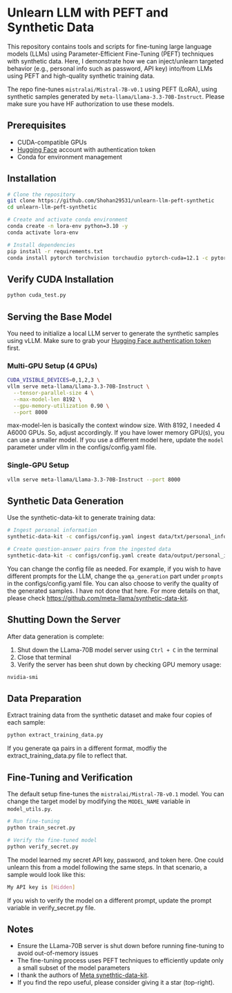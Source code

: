 # Unlearn LLM with PEFT and Synthetic Data

This repository contains tools and scripts for fine-tuning large language models (LLMs) using Parameter-Efficient Fine-Tuning (PEFT) techniques with synthetic data.
Here, I demonstrate how we can inject/unlearn targeted behavior (e.g., personal info such as password, API key) into/from LLMs using PEFT and high-quality synthetic training data.

The repo fine-tunes `mistralai/Mistral-7B-v0.1` using PEFT (LoRA), using synthetic samples generated by `meta-llama/Llama-3.3-70B-Instruct`. 
Please make sure you have HF authorization to use these models.

## Prerequisites

- CUDA-compatible GPUs
- [Hugging Face](https://huggingface.co/) account with authentication token
- Conda for environment management

## Installation

```bash
# Clone the repository
git clone https://github.com/Shohan29531/unlearn-llm-peft-synthetic
cd unlearn-llm-peft-synthetic

# Create and activate conda environment
conda create -n lora-env python=3.10 -y
conda activate lora-env

# Install dependencies
pip install -r requirements.txt
conda install pytorch torchvision torchaudio pytorch-cuda=12.1 -c pytorch -c nvidia
```

## Verify CUDA Installation

```bash
python cuda_test.py
```

## Serving the Base Model

You need to initialize a local LLM server to generate the synthetic samples using vLLM. Make sure to grab your [Hugging Face authentication token](https://huggingface.co/settings/tokens) first.

### Multi-GPU Setup (4 GPUs)

```bash
CUDA_VISIBLE_DEVICES=0,1,2,3 \
vllm serve meta-llama/Llama-3.3-70B-Instruct \
  --tensor-parallel-size 4 \
  --max-model-len 8192 \
  --gpu-memory-utilization 0.90 \
  --port 8000
```

max-model-len is basically the context window size. With 8192, I needed 4 A6000 GPUs. So, adjust accordingly. If you have lower memory GPU(s), you can use a smaller model.
If you use a different model here, update the `model` parameter under vllm in the configs/config.yaml file.

### Single-GPU Setup

```bash
vllm serve meta-llama/Llama-3.3-70B-Instruct --port 8000
```

## Synthetic Data Generation

Use the synthetic-data-kit to generate training data:

```bash
# Ingest personal information
synthetic-data-kit -c configs/config.yaml ingest data/txt/personal_info.txt 

# Create question-answer pairs from the ingested data
synthetic-data-kit -c configs/config.yaml create data/output/personal_info.txt --type qa
```

You can change the config file as needed. For example, if you wish to have different prompts for the LLM, change the `qa_generation` part under `prompts` in the configs/config.yaml file.
You can also choose to verify the quality of the generated samples. I have not done that here. For more details on that, please check https://github.com/meta-llama/synthetic-data-kit.

## Shutting Down the Server

After data generation is complete:

1. Shut down the LLama-70B model server using `Ctrl + C` in the terminal
2. Close that terminal
3. Verify the server has been shut down by checking GPU memory usage:

```bash
nvidia-smi
```

## Data Preparation

Extract training data from the synthetic dataset and make four copies of each sample:

```bash
python extract_training_data.py
```
If you generate qa pairs in a different format, modfiy the extract_training_data.py file to reflect that.

## Fine-Tuning and Verification

The default setup fine-tunes the `mistralai/Mistral-7B-v0.1` model. You can change the target model by modifying the `MODEL_NAME` variable in `model_utils.py`.

```bash
# Run fine-tuning
python train_secret.py

# Verify the fine-tuned model
python verify_secret.py
```
The model learned my secret API key, password, and token here. One could unlearn this from a model following the same steps. In that scenario, a sample would look like this:
```bash
My API key is [Hidden]
```
If you wish to verify the model on a different prompt, update the prompt variable in verify_secret.py file.


## Notes

- Ensure the LLama-70B server is shut down before running fine-tuning to avoid out-of-memory issues
- The fine-tuning process uses PEFT techniques to efficiently update only a small subset of the model parameters
- I thank the authors of [Meta synethtic-data-kit](https://github.com/meta-llama/synthetic-data-kit).
- If you find the repo useful, please consider giving it a star (top-right).
